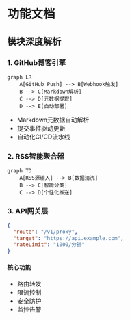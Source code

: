 # 功能文档

## 模块深度解析

### 1. GitHub博客引擎

```mermaid
graph LR
    A[GitHub Push] --> B[Webhook触发]
    B --> C[Markdown解析]
    C --> D[元数据提取]
    D --> E[自动部署]
```

- Markdown元数据自动解析
- 提交事件驱动更新
- 自动化CI/CD流水线

### 2. RSS智能聚合器

```mermaid
graph TD
    A[RSS源输入] --> B[数据清洗]
    B --> C[智能分类]
    C --> D[个性化推送]
```

### 3. API网关层

```json
{
  "route": "/v1/proxy",
  "target": "https://api.example.com",
  "rateLimit": "1000/分钟"
}
```

#### 核心功能

- 路由转发
- 限流控制
- 安全防护
- 监控告警